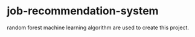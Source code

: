 # job-recommendation-system
random forest machine learning algorithm are used to create this project.
